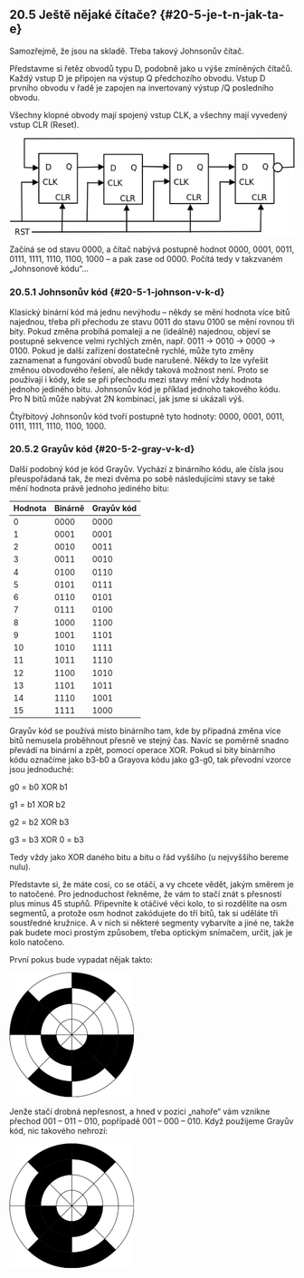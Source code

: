 ## 20.5 Ještě nějaké čítače? {#20-5-je-t-n-jak-ta-e}

Samozřejmě, že jsou na skladě. Třeba takový Johnsonův čítač.

Představme si řetěz obvodů typu D, podobně jako u výše zmíněných čítačů. Každý vstup D je připojen na výstup Q předchozího obvodu. Vstup D prvního obvodu v řadě je zapojen na invertovaný výstup /Q posledního obvodu.

Všechny klopné obvody mají spojený vstup CLK, a všechny mají vyvedený vstup CLR (Reset).

![260-1.png](../images/000259.png)

Začíná se od stavu 0000, a čítač nabývá postupně hodnot 0000, 0001, 0011, 0111, 1111, 1110, 1100, 1000 – a pak zase od 0000\. Počítá tedy v takzvaném „Johnsonově kódu“…

### 20.5.1 Johnsonův kód {#20-5-1-johnson-v-k-d}

Klasický binární kód má jednu nevýhodu – někdy se mění hodnota více bitů najednou, třeba při přechodu ze stavu 0011 do stavu 0100 se mění rovnou tři bity. Pokud změna probíhá pomaleji a ne (ideálně) najednou, objeví se postupně sekvence velmi rychlých změn, např. 0011 -&gt; 0010 -&gt; 0000 -&gt; 0100\. Pokud je další zařízení dostatečně rychlé, může tyto změny zaznamenat a fungování obvodů bude narušené. Někdy to lze vyřešit změnou obvodového řešení, ale někdy taková možnost není. Proto se používají i kódy, kde se při přechodu mezi stavy mění vždy hodnota jednoho jediného bitu. Johnsonův kód je příklad jednoho takového kódu. Pro N bitů může nabývat 2N kombinací, jak jsme si ukázali výš.

Čtyřbitový Johnsonův kód tvoří postupně tyto hodnoty: 0000, 0001, 0011, 0111, 1111, 1110, 1100, 1000.

### 20.5.2 Grayův kód {#20-5-2-gray-v-k-d}

Další podobný kód je kód Grayův. Vychází z binárního kódu, ale čísla jsou přeuspořádaná tak, že mezi dvěma po sobě následujícími stavy se také mění hodnota právě jednoho jediného bitu:

| Hodnota | Binárně | Grayův kód |
| --- | --- | --- |
| 0 | 0000 | 0000 |
| 1 | 0001 | 0001 |
| 2 | 0010 | 0011 |
| 3 | 0011 | 0010 |
| 4 | 0100 | 0110 |
| 5 | 0101 | 0111 |
| 6 | 0110 | 0101 |
| 7 | 0111 | 0100 |
| 8 | 1000 | 1100 |
| 9 | 1001 | 1101 |
| 10 | 1010 | 1111 |
| 11 | 1011 | 1110 |
| 12 | 1100 | 1010 |
| 13 | 1101 | 1011 |
| 14 | 1110 | 1001 |
| 15 | 1111 | 1000 |

Grayův kód se používá místo binárního tam, kde by případná změna více bitů nemusela proběhnout přesně ve stejný čas. Navíc se poměrně snadno převádí na binární a zpět, pomocí operace XOR. Pokud si bity binárního kódu označíme jako b3-b0 a Grayova kódu jako g3-g0, tak převodní vzorce jsou jednoduché:

g0 = b0 XOR b1

g1 = b1 XOR b2

g2 = b2 XOR b3

g3 = b3 XOR 0 = b3

Tedy vždy jako XOR daného bitu a bitu o řád vyššího (u nejvyššího bereme nulu).

Představte si, že máte cosi, co se otáčí, a vy chcete vědět, jakým směrem je to natočené. Pro jednoduchost řekněme, že vám to stačí znát s přesností plus minus 45 stupňů. Připevníte k otáčivé věci kolo, to si rozdělíte na osm segmentů, a protože osm hodnot zakódujete do tří bitů, tak si uděláte tři soustředné kružnice. A v nich si některé segmenty vybarvíte a jiné ne, takže pak budete moci prostým způsobem, třeba optickým snímačem, určit, jak je kolo natočeno.

První pokus bude vypadat nějak takto:

![262-1.png](../images/000324.png)

Jenže stačí drobná nepřesnost, a hned v pozici „nahoře“ vám vznikne přechod 001 – 011 – 010, popřípadě 001 – 000 – 010\. Když použijeme Grayův kód, nic takového nehrozí:

![262-2.png](../images/000280.png)
